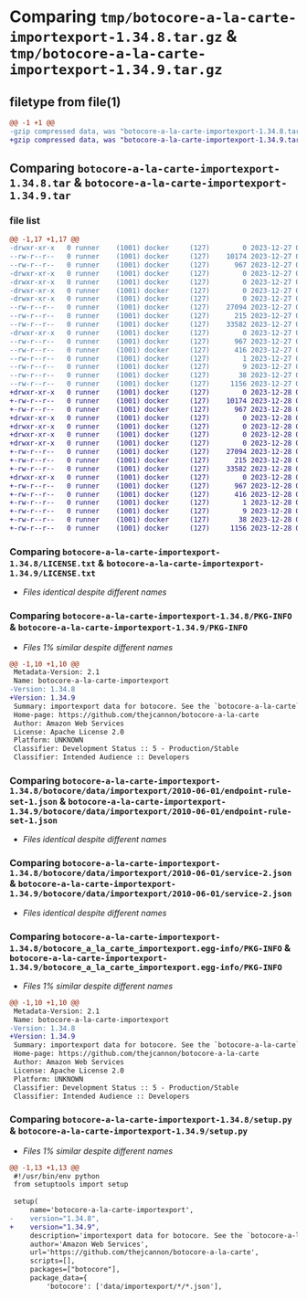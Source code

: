 # Comparing `tmp/botocore-a-la-carte-importexport-1.34.8.tar.gz` & `tmp/botocore-a-la-carte-importexport-1.34.9.tar.gz`

## filetype from file(1)

```diff
@@ -1 +1 @@
-gzip compressed data, was "botocore-a-la-carte-importexport-1.34.8.tar", last modified: Wed Dec 27 01:06:45 2023, max compression
+gzip compressed data, was "botocore-a-la-carte-importexport-1.34.9.tar", last modified: Thu Dec 28 01:06:46 2023, max compression
```

## Comparing `botocore-a-la-carte-importexport-1.34.8.tar` & `botocore-a-la-carte-importexport-1.34.9.tar`

### file list

```diff
@@ -1,17 +1,17 @@
-drwxr-xr-x   0 runner    (1001) docker     (127)        0 2023-12-27 01:06:45.027317 botocore-a-la-carte-importexport-1.34.8/
--rw-r--r--   0 runner    (1001) docker     (127)    10174 2023-12-27 01:06:44.000000 botocore-a-la-carte-importexport-1.34.8/LICENSE.txt
--rw-r--r--   0 runner    (1001) docker     (127)      967 2023-12-27 01:06:45.027317 botocore-a-la-carte-importexport-1.34.8/PKG-INFO
-drwxr-xr-x   0 runner    (1001) docker     (127)        0 2023-12-27 01:06:45.023317 botocore-a-la-carte-importexport-1.34.8/botocore/
-drwxr-xr-x   0 runner    (1001) docker     (127)        0 2023-12-27 01:06:45.023317 botocore-a-la-carte-importexport-1.34.8/botocore/data/
-drwxr-xr-x   0 runner    (1001) docker     (127)        0 2023-12-27 01:06:45.023317 botocore-a-la-carte-importexport-1.34.8/botocore/data/importexport/
-drwxr-xr-x   0 runner    (1001) docker     (127)        0 2023-12-27 01:06:45.027317 botocore-a-la-carte-importexport-1.34.8/botocore/data/importexport/2010-06-01/
--rw-r--r--   0 runner    (1001) docker     (127)    27094 2023-12-27 01:06:29.000000 botocore-a-la-carte-importexport-1.34.8/botocore/data/importexport/2010-06-01/endpoint-rule-set-1.json
--rw-r--r--   0 runner    (1001) docker     (127)      215 2023-12-27 01:06:29.000000 botocore-a-la-carte-importexport-1.34.8/botocore/data/importexport/2010-06-01/paginators-1.json
--rw-r--r--   0 runner    (1001) docker     (127)    33582 2023-12-27 01:06:29.000000 botocore-a-la-carte-importexport-1.34.8/botocore/data/importexport/2010-06-01/service-2.json
-drwxr-xr-x   0 runner    (1001) docker     (127)        0 2023-12-27 01:06:45.027317 botocore-a-la-carte-importexport-1.34.8/botocore_a_la_carte_importexport.egg-info/
--rw-r--r--   0 runner    (1001) docker     (127)      967 2023-12-27 01:06:44.000000 botocore-a-la-carte-importexport-1.34.8/botocore_a_la_carte_importexport.egg-info/PKG-INFO
--rw-r--r--   0 runner    (1001) docker     (127)      416 2023-12-27 01:06:44.000000 botocore-a-la-carte-importexport-1.34.8/botocore_a_la_carte_importexport.egg-info/SOURCES.txt
--rw-r--r--   0 runner    (1001) docker     (127)        1 2023-12-27 01:06:44.000000 botocore-a-la-carte-importexport-1.34.8/botocore_a_la_carte_importexport.egg-info/dependency_links.txt
--rw-r--r--   0 runner    (1001) docker     (127)        9 2023-12-27 01:06:44.000000 botocore-a-la-carte-importexport-1.34.8/botocore_a_la_carte_importexport.egg-info/top_level.txt
--rw-r--r--   0 runner    (1001) docker     (127)       38 2023-12-27 01:06:45.027317 botocore-a-la-carte-importexport-1.34.8/setup.cfg
--rw-r--r--   0 runner    (1001) docker     (127)     1156 2023-12-27 01:06:44.000000 botocore-a-la-carte-importexport-1.34.8/setup.py
+drwxr-xr-x   0 runner    (1001) docker     (127)        0 2023-12-28 01:06:46.570316 botocore-a-la-carte-importexport-1.34.9/
+-rw-r--r--   0 runner    (1001) docker     (127)    10174 2023-12-28 01:06:46.000000 botocore-a-la-carte-importexport-1.34.9/LICENSE.txt
+-rw-r--r--   0 runner    (1001) docker     (127)      967 2023-12-28 01:06:46.570316 botocore-a-la-carte-importexport-1.34.9/PKG-INFO
+drwxr-xr-x   0 runner    (1001) docker     (127)        0 2023-12-28 01:06:46.566316 botocore-a-la-carte-importexport-1.34.9/botocore/
+drwxr-xr-x   0 runner    (1001) docker     (127)        0 2023-12-28 01:06:46.566316 botocore-a-la-carte-importexport-1.34.9/botocore/data/
+drwxr-xr-x   0 runner    (1001) docker     (127)        0 2023-12-28 01:06:46.566316 botocore-a-la-carte-importexport-1.34.9/botocore/data/importexport/
+drwxr-xr-x   0 runner    (1001) docker     (127)        0 2023-12-28 01:06:46.566316 botocore-a-la-carte-importexport-1.34.9/botocore/data/importexport/2010-06-01/
+-rw-r--r--   0 runner    (1001) docker     (127)    27094 2023-12-28 01:06:26.000000 botocore-a-la-carte-importexport-1.34.9/botocore/data/importexport/2010-06-01/endpoint-rule-set-1.json
+-rw-r--r--   0 runner    (1001) docker     (127)      215 2023-12-28 01:06:26.000000 botocore-a-la-carte-importexport-1.34.9/botocore/data/importexport/2010-06-01/paginators-1.json
+-rw-r--r--   0 runner    (1001) docker     (127)    33582 2023-12-28 01:06:26.000000 botocore-a-la-carte-importexport-1.34.9/botocore/data/importexport/2010-06-01/service-2.json
+drwxr-xr-x   0 runner    (1001) docker     (127)        0 2023-12-28 01:06:46.570316 botocore-a-la-carte-importexport-1.34.9/botocore_a_la_carte_importexport.egg-info/
+-rw-r--r--   0 runner    (1001) docker     (127)      967 2023-12-28 01:06:46.000000 botocore-a-la-carte-importexport-1.34.9/botocore_a_la_carte_importexport.egg-info/PKG-INFO
+-rw-r--r--   0 runner    (1001) docker     (127)      416 2023-12-28 01:06:46.000000 botocore-a-la-carte-importexport-1.34.9/botocore_a_la_carte_importexport.egg-info/SOURCES.txt
+-rw-r--r--   0 runner    (1001) docker     (127)        1 2023-12-28 01:06:46.000000 botocore-a-la-carte-importexport-1.34.9/botocore_a_la_carte_importexport.egg-info/dependency_links.txt
+-rw-r--r--   0 runner    (1001) docker     (127)        9 2023-12-28 01:06:46.000000 botocore-a-la-carte-importexport-1.34.9/botocore_a_la_carte_importexport.egg-info/top_level.txt
+-rw-r--r--   0 runner    (1001) docker     (127)       38 2023-12-28 01:06:46.570316 botocore-a-la-carte-importexport-1.34.9/setup.cfg
+-rw-r--r--   0 runner    (1001) docker     (127)     1156 2023-12-28 01:06:46.000000 botocore-a-la-carte-importexport-1.34.9/setup.py
```

### Comparing `botocore-a-la-carte-importexport-1.34.8/LICENSE.txt` & `botocore-a-la-carte-importexport-1.34.9/LICENSE.txt`

 * *Files identical despite different names*

### Comparing `botocore-a-la-carte-importexport-1.34.8/PKG-INFO` & `botocore-a-la-carte-importexport-1.34.9/PKG-INFO`

 * *Files 1% similar despite different names*

```diff
@@ -1,10 +1,10 @@
 Metadata-Version: 2.1
 Name: botocore-a-la-carte-importexport
-Version: 1.34.8
+Version: 1.34.9
 Summary: importexport data for botocore. See the `botocore-a-la-carte` package for more info.
 Home-page: https://github.com/thejcannon/botocore-a-la-carte
 Author: Amazon Web Services
 License: Apache License 2.0
 Platform: UNKNOWN
 Classifier: Development Status :: 5 - Production/Stable
 Classifier: Intended Audience :: Developers
```

### Comparing `botocore-a-la-carte-importexport-1.34.8/botocore/data/importexport/2010-06-01/endpoint-rule-set-1.json` & `botocore-a-la-carte-importexport-1.34.9/botocore/data/importexport/2010-06-01/endpoint-rule-set-1.json`

 * *Files identical despite different names*

### Comparing `botocore-a-la-carte-importexport-1.34.8/botocore/data/importexport/2010-06-01/service-2.json` & `botocore-a-la-carte-importexport-1.34.9/botocore/data/importexport/2010-06-01/service-2.json`

 * *Files identical despite different names*

### Comparing `botocore-a-la-carte-importexport-1.34.8/botocore_a_la_carte_importexport.egg-info/PKG-INFO` & `botocore-a-la-carte-importexport-1.34.9/botocore_a_la_carte_importexport.egg-info/PKG-INFO`

 * *Files 1% similar despite different names*

```diff
@@ -1,10 +1,10 @@
 Metadata-Version: 2.1
 Name: botocore-a-la-carte-importexport
-Version: 1.34.8
+Version: 1.34.9
 Summary: importexport data for botocore. See the `botocore-a-la-carte` package for more info.
 Home-page: https://github.com/thejcannon/botocore-a-la-carte
 Author: Amazon Web Services
 License: Apache License 2.0
 Platform: UNKNOWN
 Classifier: Development Status :: 5 - Production/Stable
 Classifier: Intended Audience :: Developers
```

### Comparing `botocore-a-la-carte-importexport-1.34.8/setup.py` & `botocore-a-la-carte-importexport-1.34.9/setup.py`

 * *Files 1% similar despite different names*

```diff
@@ -1,13 +1,13 @@
 #!/usr/bin/env python
 from setuptools import setup
 
 setup(
     name='botocore-a-la-carte-importexport',
-    version="1.34.8",
+    version="1.34.9",
     description='importexport data for botocore. See the `botocore-a-la-carte` package for more info.',
     author='Amazon Web Services',
     url='https://github.com/thejcannon/botocore-a-la-carte',
     scripts=[],
     packages=["botocore"],
     package_data={
         'botocore': ['data/importexport/*/*.json'],
```

